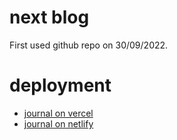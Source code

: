 # next blog

First used github repo on 30/09/2022.

# deployment

* [journal on vercel](https://dmrjournal.vercel.app)
* [journal on netlify](https://dmrjournal.netlify.app)
